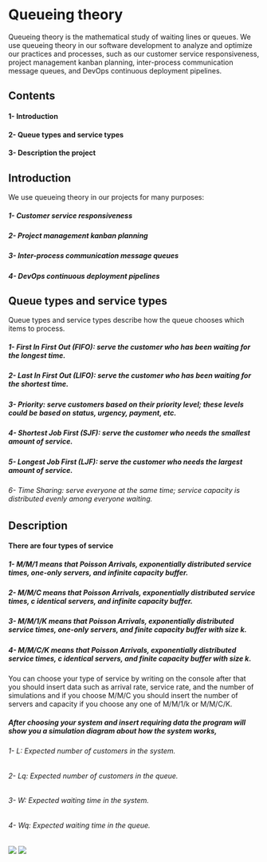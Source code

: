 # Queueing theory
Queueing theory is the mathematical study of waiting lines or queues.
We use queueing theory in our software development to analyze and optimize our practices and processes, such as our customer service responsiveness, project management kanban planning, inter-process communication message queues, and DevOps continuous deployment pipelines.
## Contents
<h4>1- Introduction</h4>
<h4>2- Queue types and service types</h4>
<h4>3- Description the project</h4>

## Introduction
We use queueing theory in our projects for many purposes:
<h5>1- Customer service responsiveness</h5>
<h5>2- Project management kanban planning</h5>
<h5>3- Inter-process communication message queues</h5>
<h5>4- DevOps continuous deployment pipelines</h5>

## Queue types and service types
Queue types and service types describe how the queue chooses which items to process.
<h5>1- First In First Out (FIFO): serve the customer who has been waiting for the longest time.</h5>
<h5>2- Last In First Out (LIFO): serve the customer who has been waiting for the shortest time.</h5>
<h5>3- Priority: serve customers based on their priority level; these levels could be based on status, urgency, payment, etc.</h5>
<h5>4- Shortest Job First (SJF): serve the customer who needs the smallest amount of service.</h5>
<h5>5- Longest Job First (LJF): serve the customer who needs the largest amount of service.</h5>
<h6>6- Time Sharing: serve everyone at the same time; service capacity is distributed evenly among everyone waiting.</h6>

## Description
<h4>There are four types of service </h4>
<h5>1- M/M/1   means that Poisson Arrivals, exponentially distributed service times, one-only servers, and infinite capacity buffer.</h5>
<h5>2- M/M/C   means that Poisson Arrivals, exponentially distributed service times, c identical servers, and infinite capacity buffer.</h5>
<h5>3- M/M/1/K means that Poisson Arrivals, exponentially distributed service times, one-only servers, and finite capacity buffer with size k.</h5> 
<h5>4- M/M/C/K means that Poisson Arrivals, exponentially distributed service times, c identical servers, and finite capacity buffer with size k.</h5>

You can choose your type of service by writing on the console after that you should insert data such as arrival rate, service rate, and the number of simulations and if you choose M/M/C you should insert the number of servers and capacity if you choose any one of M/M/1/k or M/M/C/K.

##### After choosing your system and insert requiring data the program will show you a simulation diagram about how the system works, 
###### 1- L:  Expected number of customers in the system.
###### 2- Lq: Expected number of customers in the queue.
###### 3- W:  Expected waiting time in the system.
###### 4- Wq: Expected waiting time in the queue.
<div>
  <img src="https://github.com/nourElbassuny/Queue-Models/assets/146573118/749a7770-d1ef-4ce9-b44a-90c7501bcf73">
<img src="https://github.com/nourElbassuny/Queue-Models/assets/146573118/da0d0699-0804-44b7-a965-2d160c9512a1">
</div>



